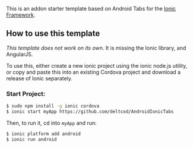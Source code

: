 This is an addon starter template based  on Android Tabs for the [Ionic Framework](http://ionicframework.com/).

## How to use this template

*This template does not work on its own*. It is missing the Ionic library, and AngularJS.

To use this, either create a new ionic project using the ionic node.js utility, or copy and paste this into an existing Cordova project and download a release of Ionic separately.

### Start Project:
```bash
$ sudo npm install -g ionic cordova
$ ionic start myApp https://github.com/deltcod/AndroidIonicTabs
```

Then, to run it, cd into `myApp` and run:

```bash
$ ionic platform add android
$ ionic run android
```

